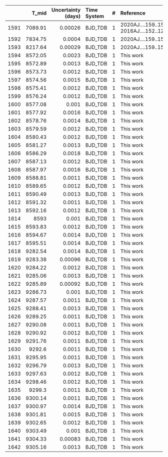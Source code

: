 |      |   T_mid |   Uncertainty (days) | Time System   |   # | Reference                            |
|-----:|--------:|---------------------:|:--------------|----:|:-------------------------------------|
| 1591 | 7089.91 |              0.00026 | BJD_TDB       |   1 | 2020AJ….159..150P; 2016AJ….152..127P |
| 1592 | 7834.75 |              0.0004  | BJD_TDB       |   1 | 2020AJ....159..150P                  |
| 1593 | 8217.64 |              0.00029 | BJD_TDB       |   1 | 2020AJ....159..150P                  |
| 1594 | 8572.05 |              0.0023  | BJD_TDB       |   1 | This work                            |
| 1595 | 8572.89 |              0.0013  | BJD_TDB       |   1 | This work                            |
| 1596 | 8573.73 |              0.0012  | BJD_TDB       |   1 | This work                            |
| 1597 | 8574.56 |              0.0015  | BJD_TDB       |   1 | This work                            |
| 1598 | 8575.41 |              0.0012  | BJD_TDB       |   1 | This work                            |
| 1599 | 8576.24 |              0.0012  | BJD_TDB       |   1 | This work                            |
| 1600 | 8577.08 |              0.001   | BJD_TDB       |   1 | This work                            |
| 1601 | 8577.92 |              0.0016  | BJD_TDB       |   1 | This work                            |
| 1602 | 8578.76 |              0.0014  | BJD_TDB       |   1 | This work                            |
| 1603 | 8579.59 |              0.0012  | BJD_TDB       |   1 | This work                            |
| 1604 | 8580.43 |              0.0012  | BJD_TDB       |   1 | This work                            |
| 1605 | 8581.27 |              0.0013  | BJD_TDB       |   1 | This work                            |
| 1606 | 8586.29 |              0.0018  | BJD_TDB       |   1 | This work                            |
| 1607 | 8587.13 |              0.0012  | BJD_TDB       |   1 | This work                            |
| 1608 | 8587.97 |              0.0016  | BJD_TDB       |   1 | This work                            |
| 1609 | 8588.81 |              0.0011  | BJD_TDB       |   1 | This work                            |
| 1610 | 8589.65 |              0.0012  | BJD_TDB       |   1 | This work                            |
| 1611 | 8590.49 |              0.0013  | BJD_TDB       |   1 | This work                            |
| 1612 | 8591.32 |              0.0011  | BJD_TDB       |   1 | This work                            |
| 1613 | 8592.16 |              0.0012  | BJD_TDB       |   1 | This work                            |
| 1614 | 8593    |              0.001   | BJD_TDB       |   1 | This work                            |
| 1615 | 8593.83 |              0.0012  | BJD_TDB       |   1 | This work                            |
| 1616 | 8594.67 |              0.0014  | BJD_TDB       |   1 | This work                            |
| 1617 | 8595.51 |              0.0014  | BJD_TDB       |   1 | This work                            |
| 1618 | 9282.54 |              0.0014  | BJD_TDB       |   1 | This work                            |
| 1619 | 9283.38 |              0.00096 | BJD_TDB       |   1 | This work                            |
| 1620 | 9284.22 |              0.0012  | BJD_TDB       |   1 | This work                            |
| 1621 | 9285.06 |              0.0013  | BJD_TDB       |   1 | This work                            |
| 1622 | 9285.89 |              0.00092 | BJD_TDB       |   1 | This work                            |
| 1623 | 9286.73 |              0.001   | BJD_TDB       |   1 | This work                            |
| 1624 | 9287.57 |              0.0011  | BJD_TDB       |   1 | This work                            |
| 1625 | 9288.41 |              0.0013  | BJD_TDB       |   1 | This work                            |
| 1626 | 9289.25 |              0.0011  | BJD_TDB       |   1 | This work                            |
| 1627 | 9290.08 |              0.0011  | BJD_TDB       |   1 | This work                            |
| 1628 | 9290.92 |              0.0012  | BJD_TDB       |   1 | This work                            |
| 1629 | 9291.76 |              0.0011  | BJD_TDB       |   1 | This work                            |
| 1630 | 9292.6  |              0.0011  | BJD_TDB       |   1 | This work                            |
| 1631 | 9295.95 |              0.0011  | BJD_TDB       |   1 | This work                            |
| 1632 | 9296.79 |              0.0013  | BJD_TDB       |   1 | This work                            |
| 1633 | 9297.63 |              0.0012  | BJD_TDB       |   1 | This work                            |
| 1634 | 9298.46 |              0.0012  | BJD_TDB       |   1 | This work                            |
| 1635 | 9299.3  |              0.0011  | BJD_TDB       |   1 | This work                            |
| 1636 | 9300.14 |              0.0011  | BJD_TDB       |   1 | This work                            |
| 1637 | 9300.97 |              0.0014  | BJD_TDB       |   1 | This work                            |
| 1638 | 9301.81 |              0.0015  | BJD_TDB       |   1 | This work                            |
| 1639 | 9302.65 |              0.0012  | BJD_TDB       |   1 | This work                            |
| 1640 | 9303.49 |              0.001   | BJD_TDB       |   1 | This work                            |
| 1641 | 9304.33 |              0.00083 | BJD_TDB       |   1 | This work                            |
| 1642 | 9305.16 |              0.0013  | BJD_TDB       |   1 | This work                            |